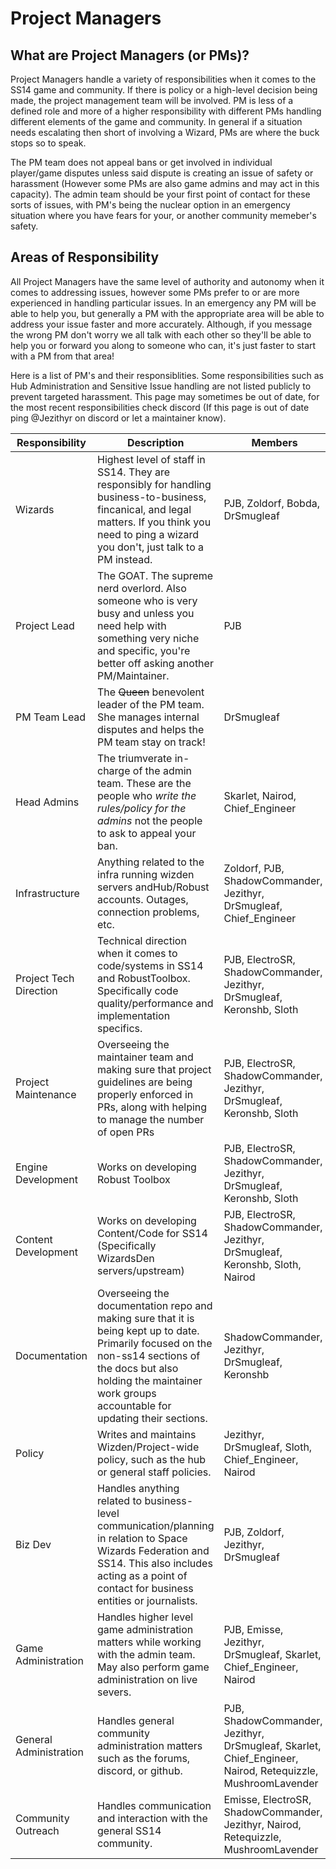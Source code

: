 # Project Managers

## What are Project Managers (or PMs)?

Project Managers handle a variety of responsibilities when it comes to the SS14 game and community. If there is policy or a high-level decision being made, the project management team will be involved. PM is less of a defined role and more of a higher responsibility with different PMs handling different elements of the game and community. In general if a situation needs escalating then short of involving a Wizard, PMs are where the buck stops so to speak.

The PM team does not appeal bans or get involved in individual player/game disputes unless said dispute is creating an issue of safety or harassment (However some PMs are also game admins and may act in this capacity). The admin team should be your first point of contact for these sorts of issues, with PM's being the nuclear option in an emergency situation where you have fears for your, or another community memeber's safety.

## Areas of Responsibility

All Project Managers have the same level of authority and autonomy when it comes to addressing issues, however some PMs prefer to or are more experienced in handling particular issues. In an emergency any PM will be able to help you, but generally a PM with the appropriate area will be able to address your issue faster and more accurately. Although, if you message the wrong PM don't worry we all talk with each other so they'll be able to help you or forward you along to someone who can, it's just faster to start with a PM from that area!

Here is a list of PM's and their responsiblities. Some responsibilities such as Hub Administration and Sensitive Issue handling are not listed publicly to prevent targeted harassment.
This page may sometimes be out of date, for the most recent responsibilities check discord (If this page is out of date ping @Jezithyr on discord or let a maintainer know).

| Responsibility | Description | Members |
|---|---|---|
| Wizards | Highest level of staff in SS14. They are responsibly for handling business-to-business, fincanical, and legal matters. If you think you need to ping a wizard you don't, just talk to a PM instead. | PJB, Zoldorf, Bobda, DrSmugleaf |
| Project Lead | The GOAT. The supreme nerd overlord. Also someone who is very busy and unless you need help with something very niche and specific, you're better off asking another PM/Maintainer. | PJB |
| PM Team Lead | The ~~Queen~~ benevolent leader of the PM team. She manages internal disputes and helps the PM team stay on track! | DrSmugleaf |
| Head Admins | The triumverate in-charge of the admin team. These are the people who *write the rules/policy for the admins* not the people to ask to appeal your ban. | Skarlet, Nairod, Chief_Engineer |
| Infrastructure | Anything related to the infra running wizden servers andHub/Robust accounts. Outages, connection problems, etc. | Zoldorf, PJB, ShadowCommander, Jezithyr, DrSmugleaf, Chief_Engineer |
| Project Tech Direction | Technical direction when it comes to code/systems in SS14 and RobustToolbox. Specifically code quality/performance and implementation specifics. | PJB, ElectroSR, ShadowCommander, Jezithyr, DrSmugleaf, Keronshb, Sloth |
| Project Maintenance | Overseeing the maintainer team and making sure that project guidelines are being properly enforced in PRs, along with helping to manage the number of open PRs | PJB, ElectroSR, ShadowCommander, Jezithyr, DrSmugleaf, Keronshb, Sloth |
| Engine Development | Works on developing Robust Toolbox | PJB, ElectroSR, ShadowCommander, Jezithyr, DrSmugleaf, Keronshb, Sloth |
| Content Development | Works on developing Content/Code for SS14 (Specifically WizardsDen servers/upstream) | PJB, ElectroSR, ShadowCommander, Jezithyr, DrSmugleaf, Keronshb, Sloth, Nairod |
| Documentation | Overseeing the documentation repo and making sure that it is being kept up to date. Primarily focused on the non-ss14 sections of the docs but also holding the maintainer work groups accountable for updating their sections. | ShadowCommander, Jezithyr, DrSmugleaf, Keronshb |
| Policy | Writes and maintains Wizden/Project-wide policy, such as the hub or general staff policies. | Jezithyr, DrSmugleaf, Sloth, Chief_Engineer, Nairod |
| Biz Dev | Handles anything related to business-level communication/planning in relation to Space Wizards Federation and SS14. This also includes acting as a point of contact for business entities or journalists. | PJB, Zoldorf, Jezithyr, DrSmugleaf |
| Game Administration | Handles higher level game administration matters while working with the admin team. May also perform game administration on live severs. | PJB, Emisse, Jezithyr, DrSmugleaf, Skarlet, Chief_Engineer, Nairod |
| General Administration | Handles general community administration matters such as the forums, discord, or github. | PJB, ShadowCommander, Jezithyr, DrSmugleaf, Skarlet, Chief_Engineer, Nairod, Retequizzle, MushroomLavender |
| Community Outreach | Handles communication and interaction with the general SS14 community. | Emisse, ElectroSR, ShadowCommander, Jezithyr, Nairod, Retequizzle, MushroomLavender |






